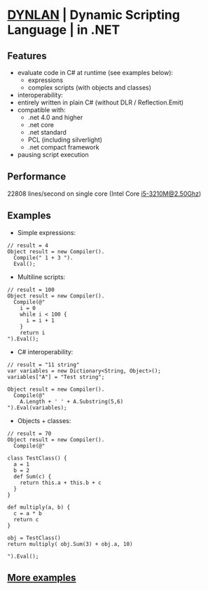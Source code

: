 # [DYNLAN](https://dynlan.com) | Dynamic Scripting Language | in .NET

## Features
 + evaluate code in C# at runtime (see examples below):
   + expressions
   + complex scripts (with objects and classes)
 + interoperability:
 + entirely written in plain C# (without DLR / Reflection.Emit)
 + compatible with:
   + .net 4.0 and higher
   + .net core
   + .net standard
   + PCL (including silverlight)
   + .net compact framework
 + pausing script execution

## Performance
 22808 lines/second on single core (Intel Core i5-3210M@2.50Ghz)

## Examples

 + Simple expressions:
```
// result = 4
Object result = new Compiler().
  Compile(" 1 + 3 ").
  Eval();
```

 + Multiline scripts:
```
// result = 100
Object result = new Compiler().
  Compile(@"
    i = 0
    while i < 100 {
      i = i + 1
    }
    return i
").Eval();
```

 + C# interoperability:
```
// result = "11 string"
var variables = new Dictionary<String, Object>();
variables["A"] = "Test string";

Object result = new Compiler().
  Compile(@"
    A.Length + ' ' + A.Substring(5,6)
").Eval(variables);
```

 + Objects + classes:
```
// result = 70
Object result = new Compiler().
  Compile(@"

class TestClass() {
  a = 1
  b = 2
  def Sum(c) {
    return this.a + this.b + c
  }
}

def multiply(a, b) {
  c = a * b 
  return c
}

obj = TestClass()
return multiply( obj.Sum(3) + obj.a, 10)

").Eval();
```

## [More examples](https://github.com/b-y-t-e/DynLan/blob/master/EXAMPLES.md)
